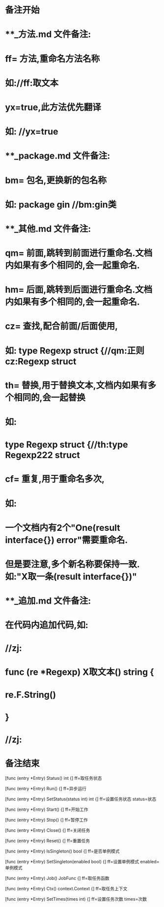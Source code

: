 # 备注开始
# **_方法.md 文件备注:
# ff= 方法,重命名方法名称
# 如://ff:取文本
#
# yx=true,此方法优先翻译
# 如: //yx=true

# **_package.md 文件备注:
# bm= 包名,更换新的包名称 
# 如: package gin //bm:gin类

# **_其他.md 文件备注:
# qm= 前面,跳转到前面进行重命名.文档内如果有多个相同的,会一起重命名.
# hm= 后面,跳转到后面进行重命名.文档内如果有多个相同的,会一起重命名.
# cz= 查找,配合前面/后面使用,
# 如: type Regexp struct {//qm:正则 cz:Regexp struct
#
# th= 替换,用于替换文本,文档内如果有多个相同的,会一起替换
# 如:
# type Regexp struct {//th:type Regexp222 struct
#
# cf= 重复,用于重命名多次,
# 如: 
# 一个文档内有2个"One(result interface{}) error"需要重命名.
# 但是要注意,多个新名称要保持一致. 如:"X取一条(result interface{})"

# **_追加.md 文件备注:
# 在代码内追加代码,如:
# //zj:
# func (re *Regexp) X取文本() string { 
# re.F.String()
# }
# //zj:
# 备注结束

[func (entry *Entry) Status() int {]
ff=取任务状态

[func (entry *Entry) Run() {]
ff=异步运行

[func (entry *Entry) SetStatus(status int) int {]
ff=设置任务状态
status=状态

[func (entry *Entry) Start() {]
ff=开始工作

[func (entry *Entry) Stop() {]
ff=暂停工作

[func (entry *Entry) Close() {]
ff=关闭任务

[func (entry *Entry) Reset() {]
ff=重置任务

[func (entry *Entry) IsSingleton() bool {]
ff=是否单例模式

[func (entry *Entry) SetSingleton(enabled bool) {]
ff=设置单例模式
enabled=单例模式

[func (entry *Entry) Job() JobFunc {]
ff=取任务函数

[func (entry *Entry) Ctx() context.Context {]
ff=取任务上下文

[func (entry *Entry) SetTimes(times int) {]
ff=设置任务次数
times=次数
